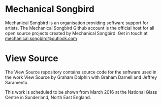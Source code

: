 ﻿# Mechanical Songbird

Mechanical Songbird is an organisation providing software support for artists. The Mechanical Songbird Github account is the official host for all open source projects created by Mechanical Songbird. Get in touch at mechanical.songbird@outlook.com

# View Source

The View Source repository contains source code for the software used in the work View Source by Graham Dolphin with Graham Darnell and Jeffrey Saramento.

This work is scheduled to be shown from March 2016 at the National Glass Centre in Sunderland, North East England.



